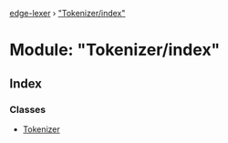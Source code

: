 [edge-lexer](../README.md) › ["Tokenizer/index"](_tokenizer_index_.md)

# Module: "Tokenizer/index"

## Index

### Classes

* [Tokenizer](../classes/_tokenizer_index_.tokenizer.md)

